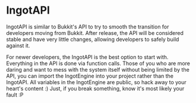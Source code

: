 IngotAPI
========

IngotAPI is similar to Bukkit's API to try to smooth the transition for developers moving from Bukkit. After release, the API will be considered stable and have very little changes, allowing developers to safely build against it.

For newer developers, the IngotAPI is the best option to start with. Everything in the API is done via function calls. Those of you who are more daring and want to mess with the system itself without being limited by the API, you can import the IngotEngine into your project rather than the IngotAPI. All variables in the IngotEngine are public, so hack away to your heart's content :) Just, if you break something, know it's most likely your fault :P
